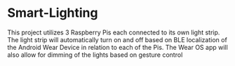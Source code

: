 # Smart-Lighting
This project utilizes 3 Raspberry Pis each connected to its own light strip. The light strip will automatically turn on and off based on BLE localization of the Android Wear Device in relation to each of the Pis. The Wear OS app will also allow for dimming of the lights based on gesture control

